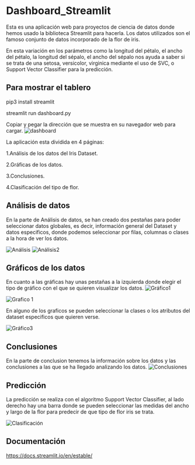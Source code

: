 # Dashboard_Streamlit 

Esta es una aplicación web para proyectos de ciencia de datos donde hemos usado la biblioteca Streamlit para hacerla. Los datos utilizados son el famoso conjunto de datos incorporado de la flor de iris.

 En esta variación en los parámetros como la longitud del pétalo, el ancho del pétalo, la longitud del sépalo, el ancho del sépalo nos ayuda a saber si se trata de una setosa, versicolor, virginica mediante el uso de SVC, o Support Vector Classifier para la predicción.
## Para mostrar el tablero

pip3 install streamlit

streamlit run dashboard.py

Copiar y pegar la dirección que se muestra en su navegador web para cargar.
![dashboard](https://user-images.githubusercontent.com/98030137/212059026-442e1cd9-cc9a-4f9b-876b-6506fa62e1c1.png)



La aplicación esta dividida en 4 páginas:

1.Análisis de los datos del Iris Dataset.

2.Gráficas de los datos.

3.Conclusiones.

4.Clasificación del tipo de flor.





## Análisis de datos
En la parte de Análisis de datos, se han creado dos pestañas para poder seleccionar datos globales, es decir, información general del Dataset y datos especificos, donde podemos seleccionar por filas, columnas o  clases a la hora de ver los datos.

![Análisis](https://user-images.githubusercontent.com/98030137/212059052-15ec035e-fec4-469b-9af1-52f0b929447b.png)
![Análisis2](https://user-images.githubusercontent.com/98030137/212059350-ed0c0781-4c14-4b20-8c7d-bd2472f1224a.png)



## Gráficos de los datos
En cuanto a las gráficas hay unas pestañas a la izquierda donde elegir el tipo de gráfico con el que se quieren visualizar los datos.
![Gráfico1](https://user-images.githubusercontent.com/98030137/212059106-c5ccf1db-9df7-4ee2-a2ac-83fb77a20a0e.png)

![Grafico 1]('..//DATA//Gráfico1.png')

En alguno de los graficos se pueden seleccionar  la clases o los atributos del dataset especificos que quieren verse.

![Gráfico3](https://user-images.githubusercontent.com/98030137/212059146-e2e43a8e-8229-4e72-bb3b-e97e2a301a57.png)



## Conclusiones
En la parte de conclusion tenemos la información sobre los datos y las conclusiones a las que se ha llegado analizando los datos.
![Conclusiones](https://user-images.githubusercontent.com/98030137/212059184-aa090670-fafc-4911-8071-517060412ce8.png)



## Predicción 
La predicción se realiza con el algoritmo Support Vector Classifier, al lado derecho hay una barra donde se pueden seleccionar las medidas del ancho y largo de la flor para predecir de que tipo de flor iris se trata.


![Clasificación](https://user-images.githubusercontent.com/98030137/212059224-ce8fbfdb-4db2-48dd-b0fc-c2f64e7521a5.png)



## Documentación
https://docs.streamlit.io/en/estable/
